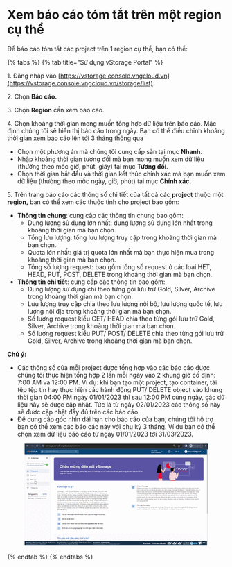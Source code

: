 # Xem báo cáo tóm tắt trên một region cụ thể

Để báo cáo tóm tắt các project trên 1 region cụ thể, bạn có thể:

{% tabs %}
{% tab title="Sử dụng vStorage Portal" %}


1\. Đăng nhập vào [https://vstorage.console.vngcloud.vn](https://vstorage.console.vngcloud.vn/storage/list).

2\. Chọn **Báo cáo.**

3\. Chọn **Region** cần xem báo cáo.

4\. Chọn khoảng thời gian mong muốn tổng hợp dữ liệu trên báo cáo. Mặc định chúng tôi sẽ hiển thị báo cáo trong ngày. Bạn có thể điều chỉnh khoảng thời gian xem báo cáo lên tới 3 tháng thông qua

* Chọn một phương án mà chúng tôi cung cấp sẵn tại mục **Nhanh**.
* Nhập khoảng thời gian tương đối mà bạn mong muốn xem dữ liệu (thường theo mốc giờ, phút, giây) tại mục **Tương đối**.
* Chọn thời gian bắt đầu và thời gian kết thúc chính xác mà bạn muốn xem dữ liệu (thường theo mốc ngày, giờ, phút) tại mục **Chính xác.**

5\. Trên trang báo cáo các thông số chi tiết của tất cả các **project** thuộc một **region,** bạn có thể xem các thuộc tính cho project bao gồm:&#x20;

* **Thông tin chung**: cung cấp các thông tin chung bao gồm:
  * Dung lượng sử dụng lớn nhất: dung lượng sử dụng lớn nhất trong khoảng thời gian mà bạn chọn.
  * Tổng lưu lượng: tổng lưu lượng truy cập trong khoảng thời gian mà bạn chọn.
  * Quota lớn nhất: giá trị quota lớn nhất mà bạn thực hiện mua trong khoảng thời gian mà bạn chọn.
  * Tổng số lượng request: bao gồm tổng số request ở các loại HET, HEAD, PUT, POST, DELETE trong khoảng thời gian mà bạn chọn.
* **Thông tin chi tiết**: cung cấp các thông tin bao gồm:
  * Dung lượng sử dụng chi theo từng gói lưu trữ Gold, Silver, Archive trong khoảng thời gian mà bạn chọn.
  * Lưu lượng truy cập chia theo lưu lượng nội bộ, lưu lượng quốc tế, lưu lượng nội địa trong khoảng thời gian mà bạn chọn.
  * Số lượng request kiểu GET/ HEAD chia theo từng gói lưu trữ Gold, Silver, Archive trong khoảng thời gian mà bạn chọn.
  * Số lượng request kiểu PUT/ POST/ DELETE chia theo từng gói lưu trữ Gold, Silver, Archive trong khoảng thời gian mà bạn chọn.

**Chú ý:**&#x20;

* Các thông số của mỗi project được tổng hợp vào các báo cáo được chúng tôi thực hiện tổng hợp 2 lần mỗi ngày vào 2 khung giờ cố định: 7:00 AM và 12:00 PM. Ví dụ: khi bạn tạo một project, tạo container, tải tệp tệp tin hay thực hiện các hành động PUT/ DELETE object vào khung thời gian 04:00 PM ngày 01/01/2023 thì sau 12:00 PM cùng ngày, các dữ liệu này sẽ được cập nhật. Tức là từ ngày 02/01/2023 các thông số này sẽ được cập nhật đầy đủ trên các báo cáo.
* Để cung cấp góc nhìn dài hạn cho báo cáo của bạn, chúng tôi hỗ trợ bạn có thể xem các báo cáo này với chu kỳ 3 tháng. Ví dụ bạn có thể chọn xem dữ liệu báo cáo từ ngày 01/01/2023 tới 31/03/2023.&#x20;

<figure><img src="../../../../.gitbook/assets/Xem_bao_cao_theo region.gif" alt=""><figcaption></figcaption></figure>
{% endtab %}
{% endtabs %}
